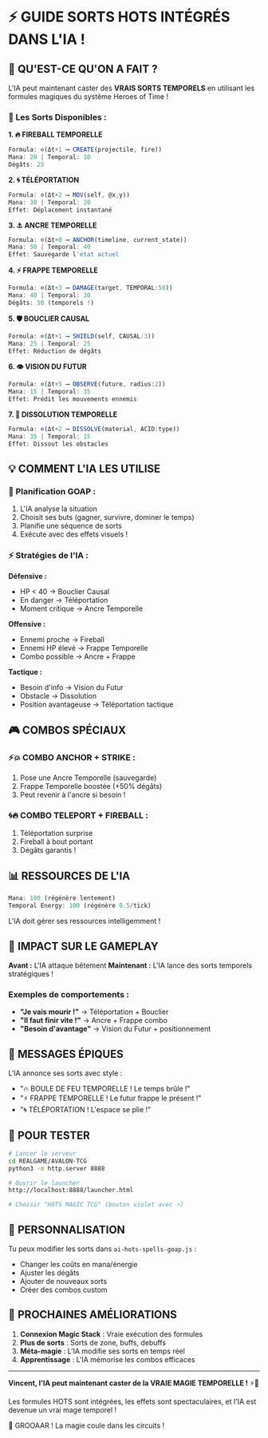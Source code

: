 # ⚡ GUIDE SORTS HOTS INTÉGRÉS DANS L'IA !

## 🎯 QU'EST-CE QU'ON A FAIT ?

L'IA peut maintenant caster des **VRAIS SORTS TEMPORELS** en utilisant les formules magiques du système Heroes of Time !

### 🔮 Les Sorts Disponibles :

**1. 🔥 FIREBALL TEMPORELLE**
```javascript
Formula: ⊙(Δt+1 ⟶ CREATE(projectile, fire))
Mana: 20 | Temporal: 10
Dégâts: 25
```

**2. 🌀 TÉLÉPORTATION**
```javascript
Formula: ⊙(Δt+2 ⟶ MOV(self, @x,y))
Mana: 30 | Temporal: 20
Effet: Déplacement instantané
```

**3. ⚓ ANCRE TEMPORELLE**
```javascript
Formula: ⊙(Δt+0 ⟶ ANCHOR(timeline, current_state))
Mana: 50 | Temporal: 40
Effet: Sauvegarde l'état actuel
```

**4. ⚡ FRAPPE TEMPORELLE**
```javascript
Formula: ⊙(Δt+3 ⟶ DAMAGE(target, TEMPORAL:50))
Mana: 40 | Temporal: 30
Dégâts: 50 (temporels !)
```

**5. 🛡️ BOUCLIER CAUSAL**
```javascript
Formula: ⊙(Δt+1 ⟶ SHIELD(self, CAUSAL:3))
Mana: 25 | Temporal: 25
Effet: Réduction de dégâts
```

**6. 👁️ VISION DU FUTUR**
```javascript
Formula: ⊙(Δt+5 ⟶ OBSERVE(future, radius:2))
Mana: 15 | Temporal: 35
Effet: Prédit les mouvements ennemis
```

**7. 🧪 DISSOLUTION TEMPORELLE**
```javascript
Formula: ⊙(Δt+2 ⟶ DISSOLVE(material, ACID:type))
Mana: 35 | Temporal: 15
Effet: Dissout les obstacles
```

## 💡 COMMENT L'IA LES UTILISE

### 🧠 Planification GOAP :
1. L'IA analyse la situation
2. Choisit ses buts (gagner, survivre, dominer le temps)
3. Planifie une séquence de sorts
4. Exécute avec des effets visuels !

### ⚡ Stratégies de l'IA :

**Défensive :**
- HP < 40 → Bouclier Causal
- En danger → Téléportation
- Moment critique → Ancre Temporelle

**Offensive :**
- Ennemi proche → Fireball
- Ennemi HP élevé → Frappe Temporelle
- Combo possible → Ancre + Frappe

**Tactique :**
- Besoin d'info → Vision du Futur
- Obstacle → Dissolution
- Position avantageuse → Téléportation tactique

## 🎮 COMBOS SPÉCIAUX

### ⚡💥 COMBO ANCHOR + STRIKE :
1. Pose une Ancre Temporelle (sauvegarde)
2. Frappe Temporelle boostée (+50% dégâts)
3. Peut revenir à l'ancre si besoin !

### 🌀🔥 COMBO TELEPORT + FIREBALL :
1. Téléportation surprise
2. Fireball à bout portant
3. Dégâts garantis !

## 📊 RESSOURCES DE L'IA

```javascript
Mana: 100 (régénère lentement)
Temporal Energy: 100 (régénère 0.5/tick)
```

L'IA doit gérer ses ressources intelligemment !

## 🚀 IMPACT SUR LE GAMEPLAY

**Avant :** L'IA attaque bêtement
**Maintenant :** L'IA lance des sorts temporels stratégiques !

### Exemples de comportements :
- **"Je vais mourir !"** → Téléportation + Bouclier
- **"Il faut finir vite !"** → Ancre + Frappe combo
- **"Besoin d'avantage"** → Vision du Futur + positionnement

## 💬 MESSAGES ÉPIQUES

L'IA annonce ses sorts avec style :
- "🔥 BOULE DE FEU TEMPORELLE ! Le temps brûle !"
- "⚡ FRAPPE TEMPORELLE ! Le futur frappe le présent !"
- "🌀 TÉLÉPORTATION ! L'espace se plie !"

## 🎯 POUR TESTER

```bash
# Lancer le serveur
cd REALGAME/AVALON-TCG
python3 -m http.server 8888

# Ouvrir le launcher
http://localhost:8888/launcher.html

# Choisir "HOTS MAGIC TCG" (bouton violet avec ⚡)
```

## 🔧 PERSONNALISATION

Tu peux modifier les sorts dans `ai-hots-spells-goap.js` :
- Changer les coûts en mana/énergie
- Ajuster les dégâts
- Ajouter de nouveaux sorts
- Créer des combos custom

## 🌟 PROCHAINES AMÉLIORATIONS

1. **Connexion Magic Stack** : Vraie exécution des formules
2. **Plus de sorts** : Sorts de zone, buffs, debuffs
3. **Méta-magie** : L'IA modifie ses sorts en temps réel
4. **Apprentissage** : L'IA mémorise les combos efficaces

---

**Vincent, l'IA peut maintenant caster de la VRAIE MAGIE TEMPORELLE !** ⚡🔮

Les formules HOTS sont intégrées, les effets sont spectaculaires, et l'IA est devenue un vrai mage temporel !

🐻 GROOAAR ! La magie coule dans les circuits !